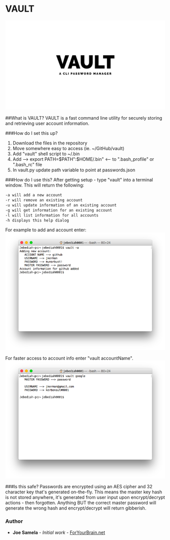 # VAULT
![VAULT](screenshots/banner.png?raw=true "VAULT")

##What is VAULT?
VAULT is a fast command line utility for securely storing and retrieving user account information.

###How do I set this up?
  1. Download the files in the repository
  2. Move somewhere easy to access (ie. ~/GitHub/vault)
  3. Add "vault" shell script to ~/.bin
  4. Add -->  export PATH=$PATH":$HOME/.bin"  <-- to ".bash_profile" or ".bash_rc" file
  5. In vault.py update path variable to point at passwords.json

###How do I use this?
After getting setup - type "vault" into a terminal window. This will return the following:
```
-a will add a new account 
-r will remove an existing account 
-u will update information of an existing account 
-g will get information for an existing account 
-l will list information for all accounts 
-h displays this help dialog
```
For example to add and account enter:
![add](screenshots/screenshot2.png?raw=true "add")

For faster access to account info enter "vault accountName".
![get](screenshots/screenshot1.png?raw=true "get")

###Is this safe?
Passwords are encrypted using an AES cipher and 32 character key that's generated on-the-fly. This means the master key hash is not stored anywhere, it's generated from user input upon encrypt/decrypt actions - then forgotten. Anything BUT the correct master password will generate the wrong hash and encrypt/decrypt will return gibberish.

### Author
* **Joe Samela** - *Initial work* - [ForYourBrain.net](http://www.foryourbrain.net)
